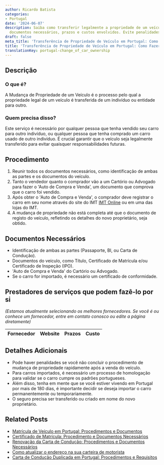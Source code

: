 ```yaml
---
author: Ricardo Batista
categories:
- Portugal
date: '2024-06-07'
description: Saiba como transferir legalmente a propriedade de um veículo em Portugal,
  documentos necessários, prazos e custos envolvidos. Evite penalidades futuras!
draft: false
meta_title: 'Transferência de Propriedade de Veículo em Portugal: Como Fazer'
title: 'Transferência de Propriedade de Veículo em Portugal: Como Fazer'
translationKey: portugal-change_of_car_ownership
---
```



## Descrição
### O que é?
A Mudança de Propriedade de um Veículo é o processo pelo qual a propriedade legal de um veículo é transferida de um indivíduo ou entidade para outro.

### Quem precisa disso?
Este serviço é necessário por qualquer pessoa que tenha vendido seu carro para outro indivíduo, ou qualquer pessoa que tenha comprado um carro usado de outro indivíduo. É crucial garantir que o veículo seja legalmente transferido para evitar quaisquer responsabilidades futuras.

## Procedimento
1. Reunir todos os documentos necessários, como identificação de ambas as partes e os documentos do veículo.
2. Tanto o vendedor quanto o comprador vão a um Cartório ou Advogado para fazer o 'Auto de Compra e Venda', um documento que comprova que o carro foi vendido.
3. Após obter o 'Auto de Compra e Venda', o comprador deve registrar o carro em seu nome através do site do IMT [IMT Online](https://servicos.imt-ip.pt/) ou em uma das lojas do IMT.
4. A mudança de propriedade não está completa até que o documento de registo do veículo, refletindo os detalhes do novo proprietário, seja obtido.

## Documentos Necessários
- Identificação de ambas as partes (Passaporte, BI, ou Carta de Condução).
- Documentos do veículo, como Título, Certificado de Matrícula e/ou Certificado de Inspeção (IPO).
- 'Auto de Compra e Venda' do Cartório ou Advogado.
- Se o carro for importado, é necessário um certificado de conformidade.

## Prestadores de serviços que podem fazê-lo por si
_(Estamos atualmente selecionando os melhores fornecedores. Se você é ou conhece um fornecedor, entre em contato conosco ou edite a página diretamente)_

| Fornecedor      |     Website     |     Prazos       |       Custo      |
| :-------------: | :-------------: |  :-------------: | :-------------: |

## Detalhes Adicionais
- Pode haver penalidades se você não concluir o procedimento de mudança de propriedade rapidamente após a venda do veículo.
- Para carros importados, é necessário um processo de homologação para validar se o carro cumpre os padrões portugueses.
- Além disso, tenha em mente que se você estiver vivendo em Portugal por mais de 180 dias, é importante decidir se deseja importar o carro permanentemente ou temporariamente.
- O seguro precisa ser transferido ou criado em nome do novo proprietário.


## Related Posts

- [Matrícula de Veículo em Portugal: Procedimentos e Documentos](https://tramitit.com/pt/guides/portugal/pedido_de_registo_de_automovel/)
- [Certificado de Matrícula: Procedimento e Documentos Necessários](https://tramitit.com/pt/guides/portugal/pedido_de_certificado_de_matricula/)
- [Renovação da Carta de Condução: Procedimentos e Documentos Necessários](https://tramitit.com/pt/guides/portugal/renovacao_de_carta_de_conducao/)
- [Como atualizar o endereço na sua carteira de motorista](https://tramitit.com/pt/guides/portugal/alteracao_de_morada_da_carta_de_conducao/)
- [Carta de Condução Duplicada em Portugal: Procedimentos e Requisitos](https://tramitit.com/pt/guides/portugal/pedido_de_duplicado_de_carta_de_conducao/)
